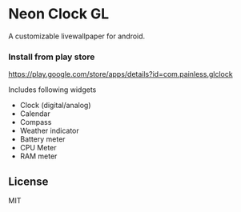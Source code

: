 # Neon Clock GL
A customizable livewallpaper for android.

### Install from play store
https://play.google.com/store/apps/details?id=com.painless.glclock

Includes following widgets
  - Clock (digital/analog)
  - Calendar
  - Compass
  - Weather indicator
  - Battery meter
  - CPU Meter
  - RAM meter


License
----
MIT
